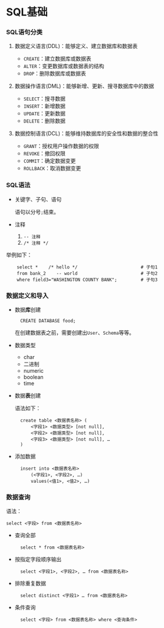 # SQL基础

### SQL语句分类

1. 数据定义语言(DDL)：能够定义、建立数据库和数据表

    * `CREATE`：建立数据库或数据表
    * `ALTER`：变更数据库或数据表的结构
    * `DROP`：删除数据库或数据表

2. 数据操作语言(DML)：能够新增、更新、搜寻数据库中的数据

    * `SELECT`：搜寻数据
    * `INSERT`：新增数据
    * `UPDATE`：更新数据
    * `DELETE`：删除数据

3. 数据控制语言(DCL)：能够维持数据库的安全性和数据的整合性

    * `GRANT`：授权用户操作数据的权限
    * `REVOKE`：撤回权限
    * `COMMIT`：确定数据变更
    * `ROLLBACK`：取消数据变更

### SQL语法

* 关键字、子句、语句

    语句以分号`;`结束。

* 注释

    1. `-- 注释`
    2. `/* 注释 */`

举例如下：

        select *	/* hello */                        # 子句1
        from bank_2    -- world                        # 子句2
        where field3="WASHINGTON COUNTY BANK";         # 子句3


### 数据定义和导入

* 数据**库**创建
 
        CREATE DATABASE food;

    在创建数据表之前，需要创建出`User`、`Schema`等等。

* 数据类型

    * char
    * 二进制
    * numeric
    * boolean
    * time

* 数据**表**创建

    语法如下：
    
        create table <数据表名称> (
            <字段1> <数据类型> [not null],
            <字段2> <数据类型> [not null],
            <字段3> <数据类型> [not null], …
        )

* 添加数据

        insert into <数据表名称>
            (<字段1>, <字段2>, …)
            values(<值1>, <值2>, …)

### 数据查询

语法：

    select <字段> from <数据表名称>
    
* 查询全部

        select * from <数据表名称>

* 按指定字段顺序输出

        select <字段1>, <字段2>, … from <数据表名称>

* 排除重复数据

        select distinct <字段1> … from <数据表名称>

* 条件查询

        select <字段> from <数据表名称> where <查询条件>